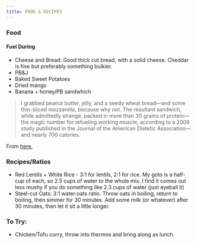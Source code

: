 ```yaml
---
title: FOOD & RECIPES
---
```


### Food

#### Fuel During

* Cheese and Bread: Good thick cut bread, with a solid cheese. Cheddar is fine
  but preferably something bulkier.
* PB&J
* Baked Sweet Potatoes
* Dried mango
* Banana + honey/PB sandwhich

> I grabbed peanut butter, jelly, and a seedy wheat bread—and some thin-sliced mozzarella, because why not. The resultant sandwich, while admittedly strange, packed in more than 30 grams of protein—the magic number for refueling working muscle, according to a 2009 study published in the Journal of the American Dietetic Association—and nearly 700 calories.

From [here.](https://www.outsideonline.com/2175461/7-easy-make-endurance-eats-are-cheaper-and-tastier-energy-bars)

### Recipes/Ratios

* Red Lentils + White Rice - 3:1 for lentils, 2:1 for rice. My goto is a
  half-cup of each, so 2.5 cups of water to the whole mix. I find it comes out
  less mushy if you do something like 2.3 cups of water (just eyeball it)
* Steel-cut Oats: 3:1 water:oats ratio. Throw oats in boiling, return to
  boiling, then simmer for 30 minutes. Add some milk (or whatever) after 30 minutes,
  then let it sit a little longer.

### To Try:

* Chicken/Tofu curry, throw into thermos and bring along as lunch.
